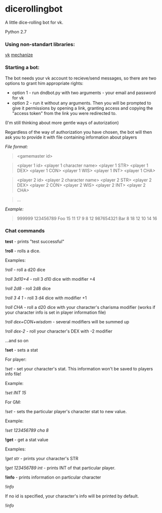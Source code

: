 dicerollingbot
==============

A little dice-rolling bot for vk.

Python 2.7

### Using non-standart libraries:

[vk](https://pypi.python.org/pypi/vk/1.5)
[mechanize](https://pypi.python.org/pypi/mechanize/)


### Starting a bot:

The bot needs your vk account to recieve/send messages, so there are two options to grant him appropriate rights:
* option 1 - run dndbot.py with two arguments - your email and password for vk
* option 2 - run it without any arguments. Then you will be prompted to give it permissions by opening a link, granting access and copying the "access token" from the link you were redirected to.


(I'm still thinking about more gentle ways of autorization)

Regardless of the way of authorization you have chosen, the bot will then ask you to provide it with file containing information about players


*File format:*


> &lt;gamemaster id>

> &lt;player 1 id> &lt;player 1 character name> &lt;player 1 STR> &lt;player 1 DEX> &lt;player 1 CON> &lt;player 1 WIS> &lt;player 1 INT> &lt;player 1 CHA>

> &lt;player 2 id> &lt;player 2 character name> &lt;player 2 STR> &lt;player 2 DEX> &lt;player 2 CON> &lt;player 2 WIS> &lt;player 2 INT> &lt;player 2 CHA>

> ...

*Example:*

> 999999
> 123456789 Foo 15 11 17 9 8 12
> 987654321 Bar 8 18 12 10 14 16

### Chat commands

**test** - prints "test successful"

**!roll** - rolls a dice. 

Examples:

*!roll* - roll a d20 dice

*!roll 3d10+4* - roll 3 d10 dice with modifier +4

*!roll 2d8* - roll 2d8 dice

*!roll 3 4 1* - roll 3 d4 dice with modifier +1

*!roll CHA* - roll a d20 dice with your character's charisma modifier (works if your character info is set in player information file)

*!roll dex+CON+wisdom* - several modifiers will be summed up

*!roll dex-2* - roll your character's DEX with -2 modifier

...and so on

**!set** - sets a stat

For player:

*!set <stat> <value>* - set your character's stat. This information won't be saved to players info file!

Example:

*!set INT 15*

For GM:

*!set <player id> <stat> <value>* - sets the particular player's character stat to new value.

Example:

*!set 123456789 cha 8*

**!get** - get a stat value

Examples:

*!get str* - prints your character's STR

*!get 123456789 int* - prints INT of that particular player.

**!info** - prints information on particular character

*!info <player id>*

If no id is specified, your character's info will be printed by default.

*!info*
